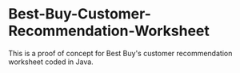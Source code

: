 # Best-Buy-Customer-Recommendation-Worksheet
This is a proof of concept for Best Buy's customer recommendation worksheet coded in Java.
